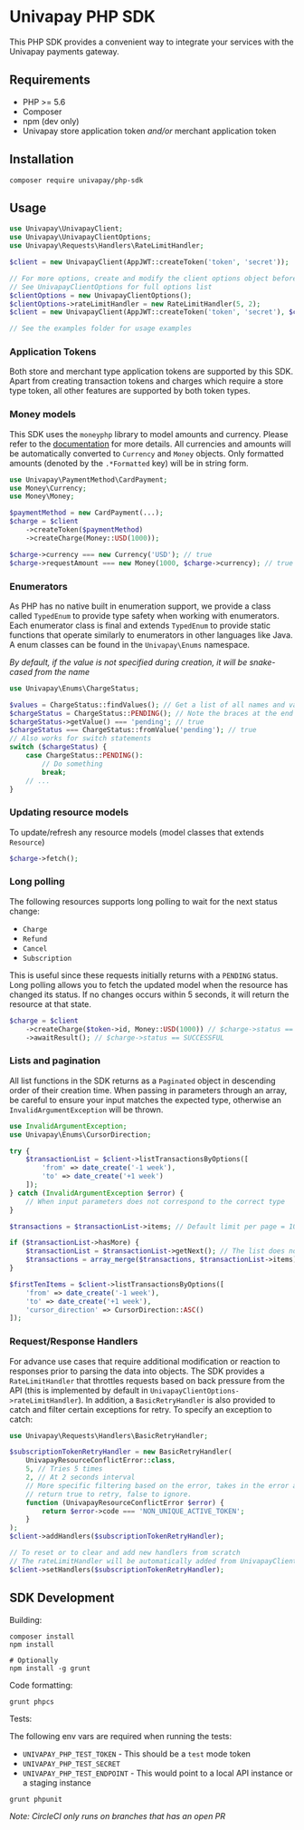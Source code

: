 # Univapay PHP SDK

This PHP SDK provides a convenient way to integrate your services with the Univapay payments gateway.

## Requirements

- PHP >= 5.6
- Composer
- npm (dev only)
- Univapay store application token _and/or_ merchant application token

## Installation

```shell
composer require univapay/php-sdk
```

## Usage

```php
use Univapay\UnivapayClient;
use Univapay\UnivapayClientOptions;
use Univapay\Requests\Handlers\RateLimitHandler;

$client = new UnivapayClient(AppJWT::createToken('token', 'secret'));

// For more options, create and modify the client options object before instantiating the client
// See UnivapayClientOptions for full options list
$clientOptions = new UnivapayClientOptions();
$clientOptions->rateLimitHandler = new RateLimitHandler(5, 2);
$client = new UnivapayClient(AppJWT::createToken('token', 'secret'), $clientOptions);

// See the examples folder for usage examples
```

### Application Tokens

Both store and merchant type application tokens are supported by this SDK. Apart from creating transaction tokens and charges which require a store type token, all other features are supported by both token types.

### Money models
This SDK uses the `moneyphp` library to model amounts and currency. Please refer to the [documentation](http://moneyphp.org/en/latest/index.html) for more details.
All currencies and amounts will be automatically converted to `Currency` and `Money` objects. Only formatted amounts (denoted by the `.*Formatted` key) will be in string form.

```php
use Univapay\PaymentMethod\CardPayment;
use Money\Currency;
use Money\Money;

$paymentMethod = new CardPayment(...);
$charge = $client
    ->createToken($paymentMethod)
    ->createCharge(Money::USD(1000));

$charge->currency === new Currency('USD'); // true
$charge->requestAmount === new Money(1000, $charge->currency); // true
```

### Enumerators

As PHP has no native built in enumeration support, we provide a class called `TypedEnum` to provide type safety when working with enumerators. Each enumerator class is final and extends `TypedEnum` to provide static functions that operate similarly to enumerators in other languages like Java. A enum classes can be found in the `Univapay\Enums` namespace.

_By default, if the value is not specified during creation, it will be snake-cased from the name_

```php
use Univapay\Enums\ChargeStatus;

$values = ChargeStatus::findValues(); // Get a list of all names and values in the enumerator
$chargeStatus = ChargeStatus::PENDING(); // Note the braces at the end
$chargeStatus->getValue() === 'pending'; // true
$chargeStatus === ChargeStatus::fromValue('pending'); // true
// Also works for switch statements
switch ($chargeStatus) {
    case ChargeStatus::PENDING():
        // Do something
        break;
    // ...
}
```

### Updating resource models
To update/refresh any resource models (model classes that extends `Resource`)

```php
$charge->fetch();
```

### Long polling
The following resources supports long polling to wait for the next status change:
- `Charge`
- `Refund`
- `Cancel`
- `Subscription`

This is useful since these requests initially returns with a `PENDING` status. Long polling allows you to fetch the updated model when the resource has changed its status. If no changes occurs within 5 seconds, it will return the resource at that state.

```php
$charge = $client
    ->createCharge($token->id, Money::USD(1000)) // $charge->status == PENDING
    ->awaitResult(); // $charge->status == SUCCESSFUL
```

### Lists and pagination

All list functions in the SDK returns as a `Paginated` object in descending order of their creation time. When passing in parameters through an array, be careful to ensure your input matches the expected type, otherwise an `InvalidArgumentException` will be thrown.

```php
use InvalidArgumentException;
use Univapay\Enums\CursorDirection;

try {
    $transactionList = $client->listTransactionsByOptions([
        'from' => date_create('-1 week'),
        'to' => date_create('+1 week')
    ]);
} catch (InvalidArgumentException $error) {
    // When input parameters does not correspond to the correct type
}

$transactions = $transactionList->items; // Default limit per page = 10 items

if ($transactionList->hasMore) {
    $transactionList = $transactionList->getNext(); // The list does not mutate internally
    $transactions = array_merge($transactions, $transactionList->items);
}

$firstTenItems = $client->listTransactionsByOptions([
    'from' => date_create('-1 week'),
    'to' => date_create('+1 week'),
    'cursor_direction' => CursorDirection::ASC()
]);
```

### Request/Response Handlers

For advance use cases that require additional modification or reaction to responses prior to parsing the data into objects. The SDK provides a `RateLimitHandler` that throttles requests based on back pressure from the API (this is implemented by default in `UnivapayClientOptions->rateLimitHandler`). In addition, a `BasicRetryHandler` is also provided to catch and filter certain exceptions for retry. To specify an exception to catch:

```php
use Univapay\Requests\Handlers\BasicRetryHandler;

$subscriptionTokenRetryHandler = new BasicRetryHandler(
    UnivapayResourceConflictError::class,
    5, // Tries 5 times
    2, // At 2 seconds interval
    // More specific filtering based on the error, takes in the error as the first parameter
    // return true to retry, false to ignore.
    function (UnivapayResourceConflictError $error) {
        return $error->code === 'NON_UNIQUE_ACTIVE_TOKEN';
    }
);
$client->addHandlers($subscriptionTokenRetryHandler);

// To reset or to clear and add new handlers from scratch
// The rateLimitHandler will be automatically added from UnivapayClientOptions
$client->setHandlers($subscriptionTokenRetryHandler);
```

## SDK Development

Building:
```shell
composer install
npm install

# Optionally
npm install -g grunt
```

Code formatting:
```shell
grunt phpcs
```

Tests:

The following env vars are required when running the tests:

- `UNIVAPAY_PHP_TEST_TOKEN` - This should be a `test` mode token
- `UNIVAPAY_PHP_TEST_SECRET`
- `UNIVAPAY_PHP_TEST_ENDPOINT` - This would point to a local API instance or a staging instance

```shell
grunt phpunit
```
_Note: CircleCI only runs on branches that has an open PR_
